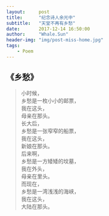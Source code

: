 ```yaml
---
layout:     post
title:      "纪念诗人余光中"
subtitle:   "天堂不再有乡愁"
date:       2017-12-14 16:50:00
author:     "Whale.Sun"
header-img: "img/post-miss-home.jpg"
tags:
    - Poem
---
```


## 《乡愁》

> 小时候，  
> 乡愁是一枚小小的邮票，  
> 我在这头，  
> 母亲在那头。  
> 长大后，  
> 乡愁是一张窄窄的船票，  
> 我在这头，  
> 新娘在那头。  
> 后来啊，  
> 乡愁是一方矮矮的坟墓，  
> 我在外头，  
> 母亲在里头。  
> 而现在，  
> 乡愁是一湾浅浅的海峡，  
> 我在这头，  
> 大陆在那头。